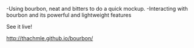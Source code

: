 -Using bourbon, neat and bitters to do a quick mockup.
-Interacting with bourbon and its powerful and lightweight features

See it live!

http://thachmle.github.io/bourbon/
